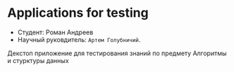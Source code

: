 # Applications for testing


* Студент: Роман Андреев
* Научный руковдитель: `Артем Голубничий`.

Декстоп приложение для тестирования знаний по предмету Алгоритмы и стурктуры данных
